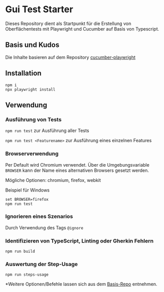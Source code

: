 # Gui Test Starter
Dieses Repository dient als Startpunkt für die Erstellung von Oberflächentests mit Playwright und Cucumber auf Basis von Typescript.

## Basis und Kudos
Die Inhalte basieren auf dem Repository [cucumber-playwright](https://github.com/Tallyb/cucumber-playwright)

## Installation
```
npm i
npx playwright install
```

## Verwendung

### Ausführung von Tests

`npm run test` zur Ausführung aller Tests

`npm run test <Featurename>` zur Ausführung eines einzelnen Features

### Browserverwendung
Per Default wird Chromium verwendet. Über die Umgebungsvariable `BROWSER` kann der Name eines alternativen Browsers gesetzt werden.

Mögliche Optionen: chromium, firefox, webkit

Beispiel für Windows
```
set BROWSER=firefox
npm run test
```

### Ignorieren eines Szenarios

Durch Verwendung des Tags `@ignore`

### Identifizieren von TypeScript, Linting oder Gherkin Fehlern

`npm run build`

### Auswertung der Step-Usage

`npm run steps-usage`

*Weitere Optionen/Befehle lassen sich aus dem [Basis-Repo](https://github.com/Tallyb/cucumber-playwright) entnehmen.
